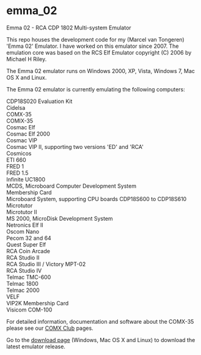 # emma_02
Emma 02 - RCA CDP 1802 Multi-system Emulator

This repo houses the development code for my (Marcel van Tongeren) 'Emma 02' Emulator. I have worked on this emulator since 2007. The emulation core was based on the RCS Elf Emulator copyright (C) 2006 by Michael H Riley.

The Emma 02 emulator runs on Windows 2000, XP, Vista, Windows 7, Mac OS X and Linux.

The Emma 02 emulator is currently emulating the following computers:

CDP18S020 Evaluation Kit<br>
Cidelsa<br>
COMX-35<br>
COMIX-35<br>
Cosmac Elf<br>
Cosmac Elf 2000<br>
Cosmac VIP<br>
Cosmac VIP II, supporting two versions 'ED' and 'RCA'<br>
Cosmicos<br>
ETI 660<br>
FRED 1<br>
FRED 1.5<br>
Infinite UC1800<br>
MCDS, Microboard Computer Development System<br>
Membership Card<br>
Microboard System, supporting CPU boards CDP18S600 to CDP18S610<br>
Microtutor<br>
Microtutor II<br>
MS 2000, MicroDisk Development System<br>
Netronics Elf II<br>
Oscom Nano<br>
Pecom 32 and 64<br>
Quest Super Elf<br>
RCA Coin Arcade<br>
RCA Studio II<br>
RCA Studio III / Victory MPT-02<br>
RCA Studio IV<br>
Telmac TMC-600<br>
Telmac 1800<br>
Telmac 2000<br>
VELF<br>
VIP2K Membership Card<br>
Visicom COM-100<br>

For detailed information, documentation and software about the COMX-35 please see our <a href="http://www.comxclub.hobby-site.com/COMX-Club.htm">COMX Club</a> pages.

Go to the <a href="http://www.emma02.hobby-site.com/download.html">download page</a> (Windows, Mac OS X and Linux) to download the latest emulator release.

